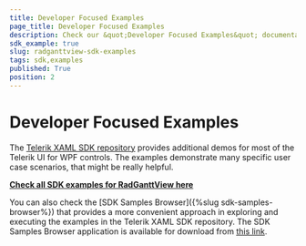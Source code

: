 ```yaml
---
title: Developer Focused Examples
page_title: Developer Focused Examples
description: Check our &quot;Developer Focused Examples&quot; documentation article for the RadGanttView {{ site.framework_name }} control.
sdk_example: true
slug: radganttview-sdk-examples
tags: sdk,examples
published: True
position: 2
---
```


# Developer Focused Examples

The [Telerik XAML SDK repository](https://github.com/telerik/xaml-sdk/tree/master/) provides additional demos for most of the Telerik UI for WPF controls. The examples demonstrate many specific user case scenarios, that might be really helpful. 

__[Check all SDK examples for RadGanttView here](https://github.com/telerik/xaml-sdk/tree/master/GanttView)__

You can also check the [SDK Samples Browser]({%slug sdk-samples-browser%}) that provides a more convenient approach in exploring and executing the examples in the Telerik XAML SDK repository. The SDK Samples Browser application is available for download from [this link](https://demos.telerik.com/xaml-sdkbrowser/).
